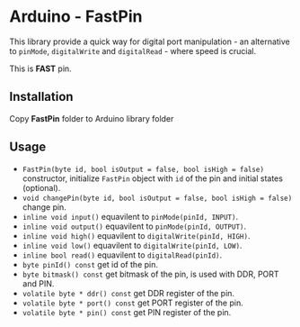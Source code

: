 # Arduino - FastPin

This library provide a quick way for digital port manipulation - an alternative to `pinMode`, `digitalWrite` and `digitalRead` - where speed is crucial.

This is **FAST** pin.

## Installation

Copy **FastPin** folder to Arduino library folder

## Usage

- `FastPin(byte id, bool isOutput = false, bool isHigh = false)` constructor, initialize `FastPin` object with `id` of the pin and initial states (optional).
- `void changePin(byte id, bool isOutput = false, bool isHigh = false)` change pin.
- `inline void input()` equavilent to `pinMode(pinId, INPUT)`.
- `inline void output()` equavilent to `pinMode(pinId, OUTPUT)`.
- `inline void high()` equavilent to `digitalWrite(pinId, HIGH)`.
- `inline void low()` equavilent to `digitalWrite(pinId, LOW)`.
- `inline bool read()` equavilent to `digitalRead(pinId)`.
- `byte pinId() const` get id of the pin.
- `byte bitmask() const` get bitmask of the pin, is used with DDR, PORT and PIN.
- `volatile byte * ddr() const` get DDR register of the pin.
- `volatile byte * port() const` get PORT register of the pin.
- `volatile byte * pin() const` get PIN register of the pin.